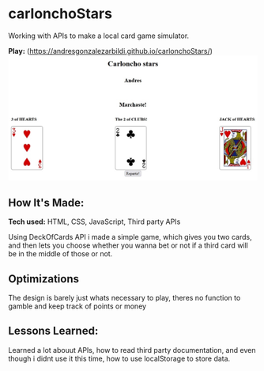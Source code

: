 # carlonchoStars
Working with APIs to make a local card game simulator.

**Play:** (https://andresgonzalezarbildi.github.io/carlonchoStars/)
![game screen](https://github.com/andresgonzalezarbildi/carlonchoStars/blob/main/Carloncho%20ScreenShot.jpg?raw=true)

## How It's Made:

**Tech used:** HTML, CSS, JavaScript, Third party APIs

Using DeckOfCards API i made a simple game, which gives you two cards, and then lets you choose whether you wanna bet or not if a third card will be in the middle of those or not.

## Optimizations
The design is barely just whats necessary to play, theres no function to gamble and keep track of points or money


## Lessons Learned:

Learned a lot abouut APIs, how to read third party documentation, and even though i didnt use it this time, how to use localStorage to store data.
